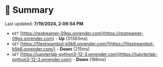 # 📖 Summary
Last updated: **7/19/2024, 2:09:54 PM**

- `GET` [https://restreamer-09gx.onrender.com](https://restreamer-09gx.onrender.com) - **Up** (31393ms)
- `GET` [https://filestreambot-b5k6.onrender.com/](https://filestreambot-b5k6.onrender.com/) - **Down** (215ms)
- `GET` [https://jupyterlab-python3-12-3.onrender.com](https://jupyterlab-python3-12-3.onrender.com) - **Down** (186ms)

